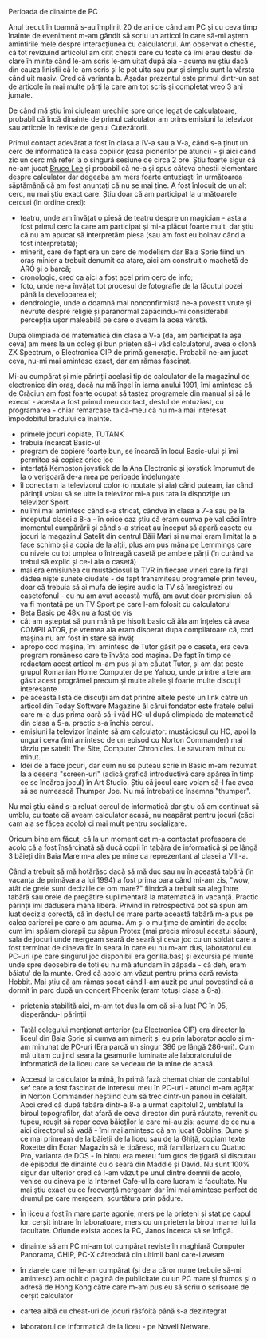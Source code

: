 Perioada de dinainte de PC

Anul trecut în toamnă s-au împlinit 20 de ani de când am PC și cu ceva timp înainte de eveniment m-am gândit să scriu un articol în care să-mi aștern amintirile mele despre interacțiunea cu calculatorul. Am observat o chestie, că tot revizuind articolul am citit chestii care cu toate că îmi erau destul de clare în minte când le-am scris le-am uitat după aia - acuma nu știu dacă din cauza liniștii că le-am scris și le pot uita sau pur și simplu sunt la vârsta când uit masiv. Cred că varianta b. Așadar prezentul este primul dintr-un set de articole în mai multe părți la care am tot scris și completat vreo 3 ani jumate.

De când mă știu îmi ciuleam urechile spre orice legat de calculatoare, probabil că încă dinainte de primul calculator am prins emisiuni la televizor sau articole în reviste de genul Cutezătorii.

Primul contact adevărat a fost în clasa a IV-a sau a V-a, când s-a ținut un cerc de informatică la casa copiilor (casa pionerilor pe atunci) - și aici când zic un cerc mă refer la o singură sesiune de circa 2 ore. Știu foarte sigur că ne-am jucat [Bruce Lee](https://www.youtube.com/watch?v=kCtnnzOiZIU) și probabil că ne-a și spus câteva chestii elementare despre calculator dar degeaba am mers foarte entuziaști în următoarea săptămână că am fost anunțați că nu se mai ține. A fost înlocuit de un alt cerc, nu mai știu exact care. Știu doar că am participat la următoarele cercuri (în ordine cred):

- teatru, unde am învățat o piesă de teatru despre un magician - asta a fost primul cerc la care am participat și mi-a plăcut foarte mult, dar știu că nu am apucat să interpretăm piesa (sau am fost eu bolnav când a fost interpretată);
- minerit, care de fapt era un cerc de modelism dar Baia Sprie fiind un oraș minier a trebuit denumit ca atare, aici am construit o machetă de ARO și o barcă;
- cronologic, cred ca aici a fost acel prim cerc de info;
- foto, unde ne-a învățat tot procesul de fotografie de la făcutul pozei până la developarea ei;
- dendrologie, unde o doamnă mai nonconfirmistă ne-a povestit vrute și nevrute despre religie și paranormal zăpăcindu-mi considerabil percepția ușor maleabilă pe care o aveam la acea vârstă.

După olimpiada de matematică din clasa a V-a (da, am participat la așa ceva) am mers la un coleg și bun prieten să-i văd calculatorul, avea o clonă ZX Spectrum, o Electronica CIP de primă generație. Probabil ne-am jucat ceva, nu-mi mai amintesc exact, dar am rămas fascinat.

Mi-au cumpărat și mie părinții același tip de calculator de la magazinul de electronice din oraș, dacă nu mă înșel în iarna anului 1991, îmi amintesc că de Crăciun am fost foarte ocupat să tastez programele din manual și să le execut - acesta a fost primul meu contact, destul de entuziast, cu programarea - chiar remarcase taică-meu că nu m-a mai interesat împodobitul bradului ca înainte.

* primele jocuri copiate, TUTANK
* trebuia încarcat Basic-ul
* program de copiere foarte bun, se încarcă în locul Basic-ului și îmi permitea să copiez orice joc
* interfață Kempston joystick de la Ana Electronic și joystick împrumut de la o verișoară de-a mea pe perioade îndelungate
* îl conectam la televizorul color (o noutate și aia) când puteam, iar când părinții voiau să se uite la televizor mi-a pus tata la dispoziție un televizor Sport
* nu îmi mai amintesc când s-a stricat, cândva în clasa a 7-a sau pe la inceputul clasei a 8-a - în orice caz știu că eram cumva pe val căci între momentul cumpărării și când s-a stricat au început să apară casete cu jocuri la magazinul Satelit din centrul Băii Mari și nu mai eram limitat la a face schimb și a copia de la alții, plus am pus mâna pe Lemmings care cu nivele cu tot umplea o întreagă casetă pe ambele părți (în curând va trebui să explic și ce-i aia o casetă)
* mai era emisiunea cu mustăciosul la TVR în fiecare vineri care la final dădea niște sunete ciudate - de fapt transmiteau programele prin teveu, doar că trebuia să ai mufa de ieșire audio la TV să înregistrezi cu casetofonul - eu nu am avut această mufă, am avut doar promisiuni că va fi montată pe un TV Sport pe care l-am folosit cu calculatorul
* Beta Basic pe 48k nu a fost de vis
* cât am așteptat să pun mână pe hisoft basic că ăla am înțeles că avea COMPILATOR, pe vremea aia eram disperat dupa compilatoare că, cod mașina nu am fost în stare să învăț
* apropo cod mașina, îmi amintesc de Tutor găsit pe o caseta, era ceva program românesc care te învăța cod mașina. De fapt în timp ce redactam acest articol m-am pus și am căutat Tutor, și am dat peste grupul Romanian Home Computer de pe Yahoo, unde printre altele am găsit acest progrămel precum și multe altele și foarte multe discuții interesante
* pe această listă de discuții am dat printre altele peste un link către un articol din Today Software Magazine ăl cărui fondator este fratele celui care m-a dus prima oară să-i văd HC-ul după olimpiada de matematică din clasa a 5-a. practic s-a închis cercul.
* emisiuni la televizor înainte să am calculator: mustăciosul cu HC, apoi la unguri ceva (îmi amintesc de un episod cu Norton Commander) mai târziu pe satelit The Site, Computer Chronicles. Le savuram minut cu minut.
* Idei de a face jocuri, dar cum nu se puteau scrie in Basic m-am rezumat la a desena "screen-uri" (adică grafică introductivă care apărea în timp ce se încărca jocul) în Art Studio. Știu că jocul care voiam să-l fac avea să se numească Thumper Joe. Nu mă întrebați ce însemna "thumper".

Nu mai știu când s-a reluat cercul de informatică dar știu că am continuat să umblu, cu toate că aveam calculator acasă, nu neapărat pentru jocuri (căci cam aia se făcea acolo) ci mai mult pentru socializare. 

Oricum bine am făcut, că la un moment dat m-a contactat profesoara de acolo că a fost însărcinată să ducă copii în tabăra de informatică și pe lângă 3 băieți din Baia Mare m-a ales pe mine ca reprezentant al clasei a VIII-a.

Când a trebuit să mă hotărăsc dacă să mă duc sau nu în această tabără (în vacanța de primăvara a lui 1994) a fost prima oara când mi-am zis, "wow, atât de grele sunt deciziile de om mare?" fiindcă a trebuit sa aleg între tabără sau orele de pregătire suplimentară la matematică în vacanță. Practic părinții îmi dăduseră mână liberă. Privind în retrospectivă pot să spun am luat decizia corectă, că în destul de mare parte această tabără m-a pus pe calea carierei pe care o am acuma. Am și o mulțime de amintiri de acolo: cum îmi spălam ciorapii cu săpun Protex (mai precis mirosul acestui săpun), sala de jocuri unde mergeam seară de seară și ceva joc cu un soldat care a fost terminat de cineva fix în seara în care eu nu m-am dus, laboratorul cu PC-uri (pe care singurul joc disponibil era gorilla.bas) și excursia pe munte unde spre deosebire de toți eu nu mă afundam în zăpada - că deh, eram băiatu' de la munte. Cred că acolo am văzut pentru prima oară revista Hobbit. Mai știu că am rămas șocat când l-am auzit pe unul povestind că a dormit în parc după un concert Phoenix (eram totuși clasa a 8-a).

* prietenia stabilită aici, m-am tot dus la om că și-a luat PC în 95, disperându-i părinții

* Tatăl colegului menționat anterior (cu Electronica CIP) era director la liceul din Baia Sprie și cumva am nimerit și eu prin laborator acolo și m-am minunat de PC-uri (Era parcă un singur 386 pe lângă 286-uri). Cum mă uitam cu jind seara la geamurile luminate ale laboratorului de informatică de la liceu care se vedeau de la mine de acasă.

* Accesul la calculator la mină, în primă fază chemat chiar de contabilul șef care a fost fascinat de interesul meu în PC-uri - atunci m-am agățat în Norton Commander neștiind cum să trec dintr-un panou în celălalt. Apoi cred că după tabăra dintr-a 8-a a urmat capitolul 2, umblatul la biroul topografilor, dat afară de ceva director din pură răutate, revenit cu tupeu, reușit să repar ceva băieților la care mi-au zis: acuma de ce nu a aici directorul să vadă - îmi mai amintesc că am jucat Goblins, Dune și ce mai primeam de la băieții de la liceu sau de la Ghiță, copiam texte Roxette din Ecran Magazin să le tipăresc, mă familiarizam cu Quattro Pro, varianta de DOS - în birou era mereu fum gros de țigară și discutau de episodul de dinainte cu o seară din Maddie și David. Nu sunt 100% sigur dar ulterior cred că l-am văzut pe unul dintre domnii de acolo, venise cu cineva pe la Internet Cafe-ul la care lucram la facultate. Nu mai știu exact cu ce frecvență mergeam dar îmi mai amintesc perfect de drumul pe care mergeam, scurtătura prin pădure.

* În liceu a fost în mare parte agonie, mers pe la prieteni și stat pe capul lor, cerșit intrare în laboratoare, mers cu un prieten la biroul mamei lui la facultate. Oriunde exista acces la PC, Janos incerca să se înfigă.

* dinainte să am PC mi-am tot cumpărat reviste în maghiară Computer Panorama, CHIP, PC-X câteodată din ultimii bani care-i aveam
* în ziarele care mi le-am cumpărat (și de a căror nume trebuie să-mi amintesc) am ochit o pagină de publicitate cu un PC mare și frumos și o adresă de Hong Kong către care m-am pus eu să scriu o scrisoare de cerșit calculator
* cartea albă cu cheat-uri de jocuri răsfoită până s-a dezintegrat
* laboratorul de informatică de la liceu - pe Novell Netware.
